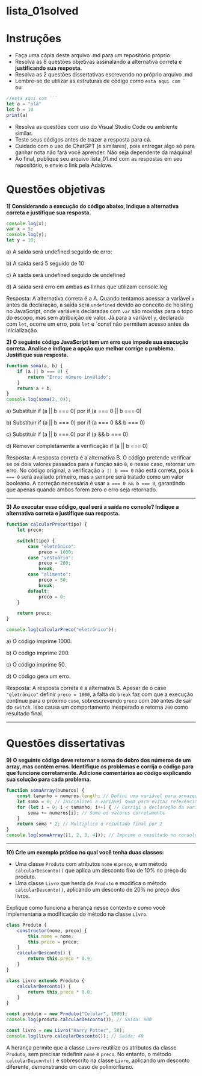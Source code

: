 # lista_01solved

# Instruções
- Faça uma cópia deste arquivo .md para um repositório próprio
- Resolva as 8 questões objetivas assinalando a alternativa correta e **justificando sua resposta.**
- Resolva as 2 questões dissertativas escrevendo no próprio arquivo .md
- Lembre-se de utilizar as estruturas de código como ``esta aqui com ` `` ou
```javascript
//esta aqui com ```
let a = "olá"
let b = 10
print(a)
```
- Resolva as questões com uso do Visual Studio Code ou ambiente similar.
- Teste seus códigos antes de trazer a resposta para cá.
- Cuidado com o uso de ChatGPT (e similares), pois entregar algo só para ganhar nota não fará você aprender. Não seja dependente da máquina!
- Ao final, publique seu arquivo lista_01.md com as respostas em seu repositório, e envie o link pela Adalove. 

# Questões objetivas
**1) Considerando a execução do código abaixo, indique a alternativa correta e justifique sua resposta.**
```javascript
console.log(x);
var x = 5;
console.log(y);
let y = 10;
```
a) A saída será undefined seguido de erro:

b) A saída será 5 seguido de 10

c) A saída será undefined seguido de undefined

d) A saída será erro em ambas as linhas que utilizam console.log

Resposta:
A alternativa correta é a A. Quando tentamos acessar a variável `x` antes da declaração, a saída será `undefined` devido ao conceito de hoisting no JavaScript, onde variáveis declaradas com `var` são movidas para o topo do escopo, mas sem atribuição de valor. Já para a variável `y`, declarada com `let`, ocorre um erro, pois `let` e `const não permitem acesso antes da inicialização.

**2) O seguinte código JavaScript tem um erro que impede sua execução correta. Analise e indique a opção que melhor corrige o problema. Justifique sua resposta.**
```javascript
function soma(a, b) {
    if (a || b === 0) {
        return "Erro: número inválido";
    }
    return a + b;
}
console.log(soma(2, 0));
```
a) Substituir if (a || b === 0) por if (a === 0 || b === 0)

b) Substituir if (a || b === 0) por if (a === 0 && b === 0)

c) Substituir if (a || b === 0) por if (a && b === 0)

d) Remover completamente a verificação if (a || b === 0)

Resposta:
A resposta correta é a alternativa B. O código pretende verificar se os dois valores passados para a função são `0`, e nesse caso, retornar um erro. No código original, a verificação `a || b === 0` não está correta, pois `b === 0` será avaliado primeiro, mas `a` sempre será tratado como um valor booleano. A correção necessária é usar `a === 0 && b === 0`, garantindo que apenas quando ambos forem zero o erro seja retornado.

_____
**3) Ao executar esse código, qual será a saída no console? Indique a alternativa correta e justifique sua resposta.**
```javascript
function calcularPreco(tipo) {
    let preco;

    switch(tipo) {
        case "eletrônico":
            preco = 1000;
        case "vestuário":
            preco = 200;
            break;
        case "alimento":
            preco = 50;
            break;
        default:
            preco = 0;
    }

    return preco;
}

console.log(calcularPreco("eletrônico"));
```
a) O código imprime 1000.

b) O código imprime 200.

c) O código imprime 50.

d) O código gera um erro.

Resposta:
A resposta correta é a alternativa B. Apesar de o case `"eletrônico"` definir `preco = 1000`, a falta do `break` faz com que a execução continue para o próximo `case`, sobrescrevendo `preco` com `200` antes de sair do `switch`. Isso causa um comportamento inesperado e retorna `200` como resultado final.

_____
# Questões dissertativas
**9) O seguinte código deve retornar a soma do dobro dos números de um array, mas contém erros. Identifique os problemas e corrija o código para que funcione corretamente. Adicione comentários ao código explicando sua solução para cada problema.**
```javascript
function somaArray(numeros) {
    const tamanho = numeros.length; // Defini uma variável para armazenar o tamanho do array
    let soma = 0; // Inicializei a variável soma para evitar referência a um valor indefinido
    for (let i = 0; i < tamanho; i++) { // Corrigi a declaração da variável i, que estava sem let
        soma += numeros[i]; // Somo os valores corretamente
    }
    return soma * 2; // Multiplico o resultado final por 2
}
console.log(somaArray([1, 2, 3, 4])); // Imprime o resultado no console
```
_____
**10) Crie um exemplo prático no qual você tenha duas classes:**

- Uma classe `Produto` com atributos `nome` e `preco`, e um método `calcularDesconto()` que aplica um desconto fixo de 10% no preço do produto.
- Uma classe `Livro` que herda de `Produto` e modifica o método `calcularDesconto()`, aplicando um desconto de 20% no preço dos livros.

Explique como funciona a herança nesse contexto e como você implementaria a modificação do método na classe `Livro`.
```javascript
class Produto {
    constructor(nome, preco) {
        this.nome = nome;
        this.preco = preco;
    }
    calcularDesconto() {
        return this.preco * 0.9;
    }
}

class Livro extends Produto {
    calcularDesconto() {
        return this.preco * 0.8;
    }
}

const produto = new Produto("Celular", 1000);
console.log(produto.calcularDesconto()); // Saída: 900

const livro = new Livro("Harry Potter", 50);
console.log(livro.calcularDesconto()); // Saída: 40
```
A herança permite que a classe `Livro` reutilize os atributos da classe `Produto`, sem precisar redefinir `nome` e `preco`. No entanto, o método `calcularDesconto()` é sobrescrito na classe `Livro`, aplicando um desconto diferente, demonstrando um caso de polimorfismo.
